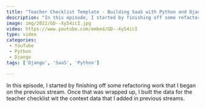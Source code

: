 ```yaml
---
title: "Teacher Checklist Template - Building SaaS with Python and Django #138"
description: "In this episode, I started by finishing off some refactoring work that I began on the previous stream. Once that was wrapped up, I built the data for the teacher checklist with the context data that I added in previous streams."
image: img/2022/GD--Xy54icI.jpg
video: https://www.youtube.com/embed/GD--Xy54icI
type: video
categories:
 - YouTube
 - Python
 - Django
tags: ['Django', 'SaaS', 'Python']

---
```


In this episode, I started by finishing off some refactoring work that I began on the previous stream. Once that was wrapped up, I built the data for the teacher checklist wit the context data that I added in previous streams.
